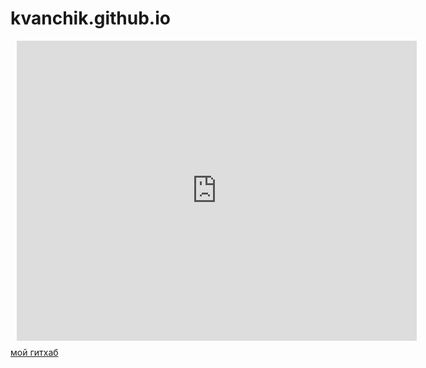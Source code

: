 # kvanchik.github.io

<div style="width: 640px; height: 480px; margin: 10px; position: relative;"><iframe allowfullscreen frameborder="0" style="width:640px; height:480px" src="https://lucid.app/documents/embedded/aef4a685-07f1-4aca-8426-a6b759b1b578" id="JQz-Qx0qW6ZH"></iframe></div>

<a href="https://github.com/kvanchik" class="button_1669948351722" target="_blank">
  мой гитхаб
</a>
